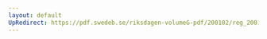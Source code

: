 ```yaml
---
layout: default
UpRedirect: https://pdf.swedeb.se/riksdagen-volumeG-pdf/200102/reg_200102/reg_200102_0056.pdf
---
```

